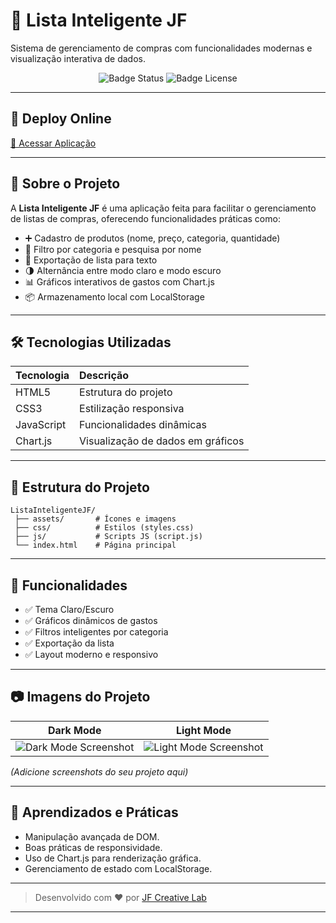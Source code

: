 # 🛒 Lista Inteligente JF

Sistema de gerenciamento de compras com funcionalidades modernas e visualização interativa de dados.

<div align="center">

![Badge Status](https://img.shields.io/badge/Status-Conclu%C3%ADdo-success?style=flat-square&logo=appveyor)
![Badge License](https://img.shields.io/badge/License-MIT-purple?style=flat-square)

</div>

---

## 🔗 Deploy Online

[🔗 Acessar Aplicação](#) <!-- Coloque o link aqui -->

---

## 📜 Sobre o Projeto

A **Lista Inteligente JF** é uma aplicação feita para facilitar o gerenciamento de listas de compras, oferecendo funcionalidades práticas como:

- ➕ Cadastro de produtos (nome, preço, categoria, quantidade)
- 🔎 Filtro por categoria e pesquisa por nome
- 📀 Exportação de lista para texto
- 🌗 Alternância entre modo claro e modo escuro
- 📊 Gráficos interativos de gastos com Chart.js
- 📦 Armazenamento local com LocalStorage

---

## 🛠️ Tecnologias Utilizadas

| Tecnologia | Descrição |
|:-----------|:------------|
| HTML5      | Estrutura do projeto |
| CSS3       | Estilização responsiva |
| JavaScript | Funcionalidades dinâmicas |
| Chart.js   | Visualização de dados em gráficos |

---

## 📂 Estrutura do Projeto

```
ListaInteligenteJF/
 ├── assets/       # Ícones e imagens
 ├── css/          # Estilos (styles.css)
 ├── js/           # Scripts JS (script.js)
 └── index.html    # Página principal
```

---

## 🎯 Funcionalidades

- ✅ Tema Claro/Escuro
- ✅ Gráficos dinâmicos de gastos
- ✅ Filtros inteligentes por categoria
- ✅ Exportação da lista
- ✅ Layout moderno e responsivo

---

## 📷 Imagens do Projeto

| Dark Mode | Light Mode |
|:---------:|:----------:|
| ![Dark Mode Screenshot](#) | ![Light Mode Screenshot](#) |

*(Adicione screenshots do seu projeto aqui)*

---

## 🚀 Aprendizados e Práticas

- Manipulação avançada de DOM.
- Boas práticas de responsividade.
- Uso de Chart.js para renderização gráfica.
- Gerenciamento de estado com LocalStorage.

---

> Desenvolvido com ❤️ por [JF Creative Lab](https://github.com/jfcreativelab)

---
